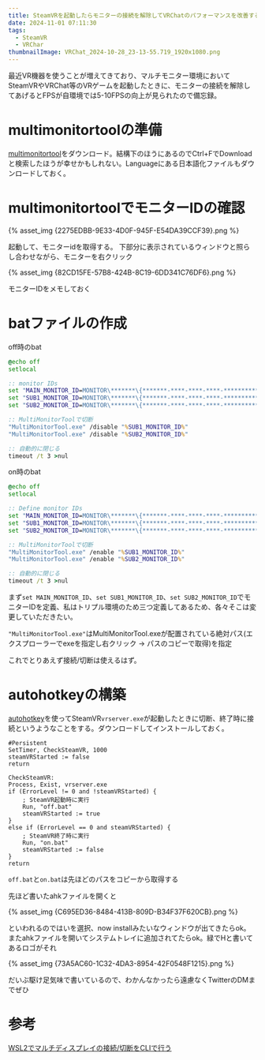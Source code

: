 ```yaml
---
title: SteamVRを起動したらモニターの接続を解除してVRChatのパフォーマンスを改善する
date: 2024-11-01 07:11:30
tags:
  - SteamVR
  - VRChar
thumbnailImage: VRChat_2024-10-28_23-13-55.719_1920x1080.png
---
```


最近VR機器を使うことが増えてきており、マルチモニター環境においてSteamVRやVRChat等のVRゲームを起動したときに、モニターの接続を解除してあげるとFPSが自環境では5-10FPSの向上が見られたので備忘録。

<!-- more -->
<!-- toc -->

# multimonitortoolの準備
[multimonitortool](https://www.nirsoft.net/utils/multi_monitor_tool.html)をダウンロード。結構下のほうにあるのでCtrl+FでDownloadと検索したほうが幸せかもしれない。Languageにある日本語化ファイルもダウンロードしておく。

# multimonitortoolでモニターIDの確認
{% asset_img {2275EDBB-9E33-4D0F-945F-E54DA39CCF39}.png %}

起動して、モニターidを取得する。
下部分に表示されているウィンドウと照らし合わせながら、モニターを右クリック

{% asset_img {82CD15FE-57B8-424B-8C19-6DD341C76DF6}.png %}

モニターIDをメモしておく

# batファイルの作成

off時のbat
``` bat
@echo off
setlocal

:: monitor IDs
set "MAIN_MONITOR_ID=MONITOR\*******\{*******-****-****-****-************}\****"
set "SUB1_MONITOR_ID=MONITOR\*******\{*******-****-****-****-************}\****"
set "SUB2_MONITOR_ID=MONITOR\*******\{*******-****-****-****-************}\****"

:: MultiMonitorToolで切断
"MultiMonitorTool.exe" /disable "%SUB1_MONITOR_ID%"
"MultiMonitorTool.exe" /disable "%SUB2_MONITOR_ID%"

:: 自動的に閉じる
timeout /t 3 >nul
```

on時のbat
``` bat
@echo off
setlocal

:: Define monitor IDs
set "MAIN_MONITOR_ID=MONITOR\*******\{*******-****-****-****-************}\****"
set "SUB1_MONITOR_ID=MONITOR\*******\{*******-****-****-****-************}\****"
set "SUB2_MONITOR_ID=MONITOR\*******\{*******-****-****-****-************}\****"

:: MultiMonitorToolで切断
"MultiMonitorTool.exe" /enable "%SUB1_MONITOR_ID%"
"MultiMonitorTool.exe" /enable "%SUB2_MONITOR_ID%"

:: 自動的に閉じる
timeout /t 3 >nul
```

まず`set MAIN_MONITOR_ID`、`set SUB1_MONITOR_ID`、`set SUB2_MONITOR_ID`でモニターIDを定義、私はトリプル環境のため三つ定義してあるため、各々そこは変更していただきたい。

`"MultiMonitorTool.exe"`はMultiMonitorTool.exeが配置されている絶対パス(エクスプローラーでexeを指定し右クリック -> パスのコピーで取得)を指定

これでとりあえず接続/切断は使えるはず。

# autohotkeyの構築
[autohotkey](https://www.autohotkey.com/)を使ってSteamVR`vrserver.exe`が起動したときに切断、終了時に接続というようなことをする。ダウンロードしてインストールしておく。

``` ahk
#Persistent
SetTimer, CheckSteamVR, 1000
steamVRStarted := false
return

CheckSteamVR:
Process, Exist, vrserver.exe
if (ErrorLevel != 0 and !steamVRStarted) {
    ; SteamVR起動時に実行
    Run, "off.bat"
    steamVRStarted := true
}
else if (ErrorLevel == 0 and steamVRStarted) {
    ; SteamVR終了時に実行
    Run, "on.bat"
    steamVRStarted := false
}
return
```
`off.bat`と`on.bat`は先ほどのパスをコピーから取得する

先ほど書いたahkファイルを開くと

{% asset_img {C695ED36-8484-413B-809D-B34F37F620CB}.png %} 

といわれるのではいを選択、now installみたいなウィンドウが出てきたらok。
またahkファイルを開いてシステムトレイに追加されてたらok。緑でHと書いてあるロゴがそれ

{% asset_img {73A5AC60-1C32-4DA3-8954-42F0548F1215}.png %}

だいぶ駆け足気味で書いているので、わかんなかったら遠慮なくTwitterのDMまでぜひ

# 参考
[WSL2でマルチディスプレイの接続/切断をCLIで行う](https://note.com/ngc_shj/n/n257e2c5b991c)